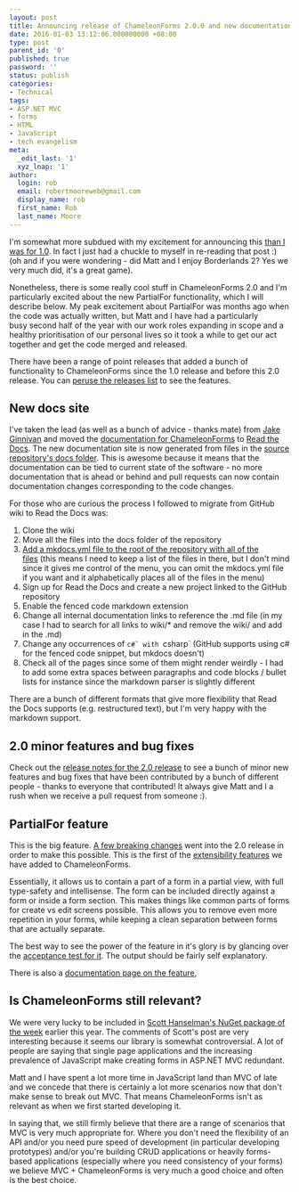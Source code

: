 ```yaml
---
layout: post
title: Announcing release of ChameleonForms 2.0.0 and new documentation site
date: 2016-01-03 13:12:06.000000000 +08:00
type: post
parent_id: '0'
published: true
password: ''
status: publish
categories:
- Technical
tags:
- ASP.NET MVC
- forms
- HTML
- JavaScript
- tech evangelism
meta:
  _edit_last: '1'
  xyz_lnap: '1'
author:
  login: rob
  email: robertmooreweb@gmail.com
  display_name: rob
  first_name: Rob
  last_name: Moore
---
```



I'm somewhat more subdued with my excitement for announcing this [than I was for 1.0](https://robdmoore.id.au/blog/2013/11/17/chameleonforms-1-0-released/). In fact I just had a chuckle to myself in re-reading that post :) (oh and if you were wondering - did Matt and I enjoy Borderlands 2? Yes we very much did, it's a great game).



Nonetheless, there is some really cool stuff in ChameleonForms 2.0 and I'm particularly excited about the new PartialFor functionality, which I will describe below. My peak excitement about PartialFor was months ago when the code was actually written, but Matt and I have had a particularly busy second half of the year with our work roles expanding in scope and a healthy prioritisation of our personal lives so it took a while to get our act together and get the code merged and released.



There have been a range of point releases that added a bunch of functionality to ChameleonForms since the 1.0 release and before this 2.0 release. You can [peruse the releases list](https://github.com/MRCollective/ChameleonForms/releases) to see the features.


## New docs site


I've taken the lead (as well as a bunch of advice - thanks mate) from [Jake Ginnivan](http://jake.ginnivan.net/) and moved the [documentation for ChameleonForms](http://readthedocs.org/projects/chameleonforms/) to [Read the Docs](http://readthedocs.org/). The new documentation site is now generated from files in the [source repository's docs folder](https://github.com/MRCollective/ChameleonForms/tree/master/docs). This is awesome because it means that the documentation can be tied to current state of the software - no more documentation that is ahead or behind and pull requests can now contain documentation changes corresponding to the code changes.



For those who are curious the process I followed to migrate from GitHub wiki to Read the Docs was:


1. Clone the wiki
2. Move all the files into the docs folder of the repository
3. [Add a mkdocs.yml file to the root of the repository with all of the files](https://github.com/MRCollective/ChameleonForms/blob/master/mkdocs.yml) (this means I need to keep a list of the files in there, but I don't mind since it gives me control of the menu, you can omit the mkdocs.yml file if you want and it alphabetically places all of the files in the menu)
4. Sign up for Read the Docs and create a new project linked to the GitHub repository
5. Enable the fenced code markdown extension
6. Change all internal documentation links to reference the .md file (in my case I had to search for all links to wiki/\* and remove the wiki/ and add in the .md)
7. Change any occurrences of ````c#` with ````csharp` (GitHub supports using c# for the fenced code snippet, but mkdocs doesn't)
8. Check all of the pages since some of them might render weirdly - I had to add some extra spaces between paragraphs and code blocks / bullet lists for instance since the markdown parser is slightly different



There are a bunch of different formats that give more flexibility that Read the Docs supports (e.g. restructured text), but I'm very happy with the markdown support.


## 2.0 minor features and bug fixes


Check out the [release notes for the 2.0 release](https://github.com/MRCollective/ChameleonForms/releases/tag/2.0.0) to see a bunch of minor new features and bug fixes that have been contributed by a bunch of different people - thanks to everyone that contributed! It always give Matt and I a rush when we receive a pull request from someone :).


## PartialFor feature


This is the big feature. [A few breaking changes](https://github.com/MRCollective/ChameleonForms/blob/master/BREAKING_CHANGES.md#version-200) went into the 2.0 release in order to make this possible. This is the first of the [extensibility features](https://github.com/MRCollective/ChameleonForms/issues/107) we have added to ChameleonForms.



Essentially, it allows us to contain a part of a form in a partial view, with full type-safety and intellisense. The form can be included directly against a form or inside a form section. This makes things like common parts of forms for create vs edit screens possible. This allows you to remove even more repetition in your forms, while keeping a clean separation between forms that are actually separate.



The best way to see the power of the feature in it's glory is by glancing over the [acceptance test for it](https://github.com/MRCollective/ChameleonForms/blob/master/ChameleonForms.AcceptanceTests/PartialForTests.Should_render_correctly_when_used_via_form_or_section_and_when_used_for_top_level_property_or_sub_property.approved.html). The output should be fairly self explanatory.



There is also a [documentation page on the feature](http://chameleonforms.readthedocs.org/en/latest/partials/),


## Is ChameleonForms still relevant?


We were very lucky to be included in [Scott Hanselman's NuGet package of the week](http://www.hanselman.com/blog/NuGetPackageOfTheWeekADifferentTakeOnASPNETMVCFormsWithChameleonForms.aspx) earlier this year. The comments of Scott's post are very interesting because it seems our library is somewhat controversial. A lot of people are saying that single page applications and the increasing prevalence of JavaScript make creating forms in ASP.NET MVC redundant.



Matt and I have spent a lot more time in JavaScript land than MVC of late and we concede that there is certainly a lot more scenarios now that don't make sense to break out MVC. That means ChameleonForms isn't as relevant as when we first started developing it.



In saying that, we still firmly believe that there are a range of scenarios that MVC is very much appropriate for. Where you don't need the flexibility of an API and/or you need pure speed of development (in particular developing prototypes) and/or you're building CRUD applications or heavily forms-based applications (especially where you need consistency of your forms) we believe MVC + ChameleonForms is very much a good choice and often is the best choice.

